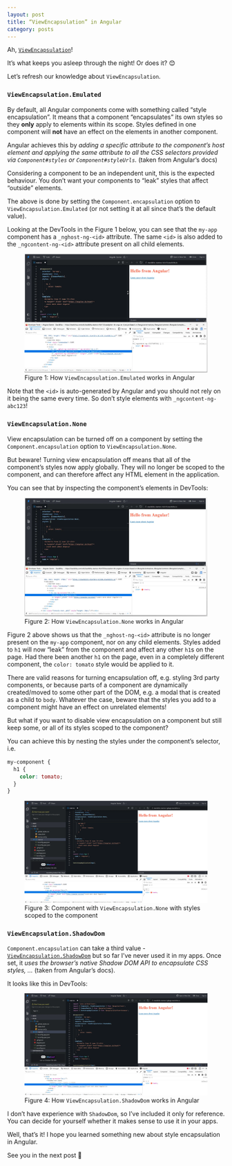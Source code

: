 ```yaml
---
layout: post
title: “ViewEncapsulation” in Angular
category: posts
---
```


Ah, [`ViewEncapsulation`](https://angular.io/api/core/ViewEncapsulation)!

It’s what keeps you asleep through the night! Or does it? 😊

Let’s refresh our knowledge about `ViewEncapsulation`.

### `ViewEncapsulation.Emulated`

By default, all Angular components come with something called “style encapsulation”. It means that a component “encapsulates” its own styles so they **only** apply to elements within its scope. Styles defined in one component will **not** have an effect on the elements in another component.

Angular achieves this by _adding a specific attribute to the component’s host element and applying the same attribute to all the CSS selectors provided via `Component#styles` or `Component#styleUrls`._ (taken from Angular’s docs)

Considering a component to be an independent unit, this is the expected behaviour. You don’t want your components to “leak” styles that affect “outside” elements.

The above is done by setting the `Component.encapsulation` option to `ViewEncapsulation.Emulated` (or not setting it at all since that’s the default value).

Looking at the DevTools in the Figure 1 below, you can see that the `my-app` component has a `_nghost-ng-<id>` attribute. The same `<id>` is also added to the `_ngcontent-ng-<id>` attribute present on all child elements.

<figure>
  <img src="/assets/img/2023/10/03/angular-view-encapsulation-emulated.webp" alt="">
  <figcaption>Figure 1: How <code>ViewEncapsulation.Emulated</code> works in Angular</figcaption>
</figure>

Note that the `<id>` is auto-generated by Angular and you should not rely on it being the same every time. So don’t style elements with `_ngcontent-ng-abc123`!

### `ViewEncapsulation.None`

View encapsulation can be turned off on a component by setting the `Component.encapsulation` option to `ViewEncapsulation.None`.

But beware! Turning view encapsulation off means that all of the component’s styles now apply globally. They will no longer be scoped to the component, and can therefore affect any HTML element in the application.

You can see that by inspecting the component’s elements in DevTools:

<figure>
  <img src="/assets/img/2023/10/03/angular-view-encapsulation-none.webp" alt="">
  <figcaption>Figure 2: How <code>ViewEncapsulation.None</code> works in Angular</figcaption>
</figure>

Figure 2 above shows us that the `_nghost-ng-<id>` attribute is no longer present on the `my-app` component, nor on any child elements. Styles added to `h1` will now “leak” from the component and affect any other `h1`s on the page. Had there been another `h1` on the page, even in a completely different component, the `color: tomato` style would be applied to it.

There are valid reasons for turning encapsulation off, e.g. styling 3rd party components, or because parts of a component are dynamically created/moved to some other part of the DOM, e.g. a modal that is created as a child to `body`. Whatever the case, beware that the styles you add to a component might have an effect on unrelated elements!

But what if you want to disable view encapsulation on a component but still keep some, or all of its styles scoped to the component?

You can achieve this by nesting the styles under the component’s selector, i.e.

```scss
my-component {
  h1 {
    color: tomato;
  }
}
```

<figure>
  <img src="/assets/img/2023/10/03/angular-view-encapsulation-none-with-component-selector.webp" alt="">
  <figcaption>Figure 3: Component with <code>ViewEncapsulation.None</code> with styles scoped to the component</figcaption>
</figure>

### `ViewEncapsulation.ShadowDom`

`Component.encapsulation` can take a third value - [`ViewEncapsulation.ShadowDom`](https://angular.io/api/core/ViewEncapsulation#ShadowDom) but so far I’ve never used it in my apps. Once set, it _uses the browser’s native Shadow DOM API to encapsulate CSS styles, ..._ (taken from Angular’s docs).

It looks like this in DevTools:

<figure>
  <img src="/assets/img/2023/10/03/angular-view-encapsulation-shadow-dom.webp" alt="">
  <figcaption>Figure 4: How <code>ViewEncapsulation.ShadowDom</code> works in Angular</figcaption>
</figure>

I don’t have experience with `ShadowDom`, so I’ve included it only for reference. You can decide for yourself whether it makes sense to use it in your apps.

Well, that’s it! I hope you learned something new about style encapsulation in Angular.

See you in the next post 👋
